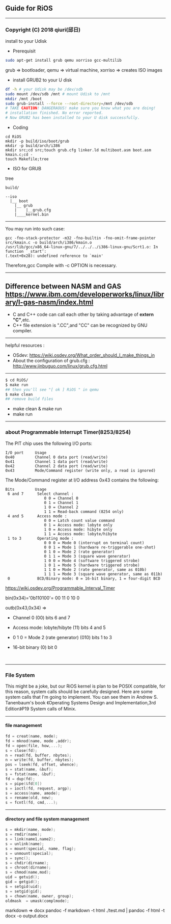 ## Guide for RiOS
------------------------------------
### Copyright (C) 2018 qiuri(邱日)


install to your Udisk
- Prerequisit

```bash 
sudo apt-get install grub qemu xorriso gcc-multilib 
```
grub => bootloader, qemu => virtual machine, xorriso => creates ISO images


- install GRUB2 to your U disk

```bash
df -h # your Udisk may be /dev/sdb
sudo mount /dev/sdb /mnt # mount Udisk to /mnt
mkdir /mnt /boot
sudo grub-install --force --root-directory=/mnt /dev/sdb 
# TAKE CAUTION! DANGERAOUS! make sure you know what you are doing!
# installation finished. No error reported. 
# Now GRUB2 has been installed to your U disk successfully.
```

- Coding

```
cd RiOS 
mkdir -p build/iso/boot/grub
mkdir -p build/arch/i386
mkdir src;cd src;touch grub.cfg linker.ld multiboot.asm boot.asm kmain.c;cd -
touch Makefile;tree
```

- ISO for GRUB

tree

```
build/

--iso
  |__ boot
	|__ grub
	|    |__grub.cfg
	|____kernel.bin
```
--------------------------
You may run into such case:
```
gcc -fno-stack-protector -m32 -fno-builtin -fno-omit-frame-pointer src/kmain.c -o build/arch/i386/kmain.o
/usr/lib/gcc/x86_64-linux-gnu/7/../../../i386-linux-gnu/Scrt1.o: In function `_start':
(.text+0x28): undefined reference to `main'
```
Therefore,gcc Compile with -c OPTION is necessary.

--------------------------
Difference between NASM and GAS
https://www.ibm.com/developerworks/linux/library/l-gas-nasm/index.html
--------------------------

- C and C++ code can call each other by taking advantage of **extern "C"**,etc.
- C++ file extension is  ".CC",and  "CC" can be recognized by GNU compiler.

--------------------------

helpful resources :
- OSdev: https://wiki.osdev.org/What_order_should_I_make_things_in
- About the configuration of grub.cfg : http://www.jinbuguo.com/linux/grub.cfg.html

--------------------------
```bash
$ cd RiOS/ 
$ make run
## then you'll see "[ ok ] RiOS " in qemu 
$ make clean 
## remove build files
```
- make clean & make run
- make run
  
------------------------------

### about Programmable Interrupt Timer(8253/8254)

The PIT chip uses the following I/O ports:

```
I/O port     Usage
0x40         Channel 0 data port (read/write)
0x41         Channel 1 data port (read/write)
0x42         Channel 2 data port (read/write)
0x43         Mode/Command register (write only, a read is ignored)
```

The Mode/Command register at I/O address 0x43 contains the following:

```
Bits         Usage
 6 and 7      Select channel :
                 0 0 = Channel 0
                 0 1 = Channel 1
                 1 0 = Channel 2
                 1 1 = Read-back command (8254 only)
 4 and 5      Access mode :
                 0 0 = Latch count value command
                 0 1 = Access mode: lobyte only
                 1 0 = Access mode: hibyte only
                 1 1 = Access mode: lobyte/hibyte
 1 to 3       Operating mode :
                 0 0 0 = Mode 0 (interrupt on terminal count)
                 0 0 1 = Mode 1 (hardware re-triggerable one-shot)
                 0 1 0 = Mode 2 (rate generator)
                 0 1 1 = Mode 3 (square wave generator)
                 1 0 0 = Mode 4 (software triggered strobe)
                 1 0 1 = Mode 5 (hardware triggered strobe)
                 1 1 0 = Mode 2 (rate generator, same as 010b)
                 1 1 1 = Mode 3 (square wave generator, same as 011b)
 0            BCD/Binary mode: 0 = 16-bit binary, 1 = four-digit BCD
```

https://wiki.osdev.org/Programmable_Interval_Timer

bin(0x34)='0b110100'= 00   11    0 10   0

outb(0x43,0x34) =>

- Channel 0 	(00)  bits 6 and 7 

- Access mode: lobyte/hibyte    (11)  bits 4 and 5

-  0 1 0 = Mode 2 (rate generator)   (010) bits  1 to 3

- 16-bit binary  (0) bit 0

  ​

------------------------

### File System

This might be a joke, but our RiOS kernel is plan to be POSIX compatible, for this reason, system calls should be carefully designed. Here are some system calls that I'm going to implement. You can see them in Andrew S. Tanenbaum's book 《Operating Systems Design and Implementation,3rd Edition》P19 System calls of Minix.

---------------------------------------

#### file management

```c
fd = creat(name, mode);
fd = mknod(name, mode ,addr);
fd = open(file, how,...);
s = close(fd);
n = read(fd, buffer, nbytes);
n = write(fd, buffer, nbytes);
pos = lseek(fd, offset, whence);
s = stat(name, &buf);
s = fstat(name, &buf);
fd = dup(fd);
s = pipe(&fd[0])
s = ioctl(fd, request, argp);
s = access(name, amode);
s = rename(old, new);
s = fcntl(fd, cmd,...);

```

 

-------------------

#### directory and file system management

```c++
s = mkdir(name, mode);
s = rmdir(name);
s = link(name1,name2);
s = unlink(name);
s = mount(special, name, flag);
s = unmount(special);
s = sync();
s = chdir(dirname);
s = chroot(dirname);
s = chmod(name,mod);
uid = getuid();
gid = getgid();
s = setgid(uid);
s = setgid(gid);
s = chown(name, owner, group);
oldmask  = umask(complmode);  
```

markdown => docx
pandoc -f markdown -t html ./test.md | pandoc -f html -t docx -o output.docx

